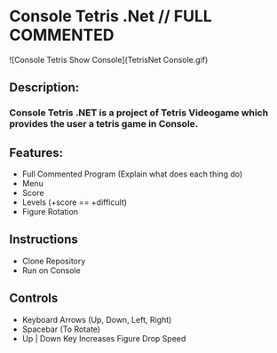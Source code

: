 # Console Tetris .Net // FULL COMMENTED

![Console Tetris Show Console](TetrisNet Console.gif)

## Description:

### Console Tetris .NET is a project of Tetris Videogame which provides the user a tetris game in Console. 

## Features:

  - Full Commented Program (Explain what does each thing do)
  - Menu
  - Score
  - Levels (+score == +difficult)
  - Figure Rotation
 
## Instructions

  - Clone Repository
  - Run on Console

## Controls

  - Keyboard Arrows (Up, Down, Left, Right)
  - Spacebar (To Rotate)
  - Up | Down Key Increases Figure Drop Speed 
